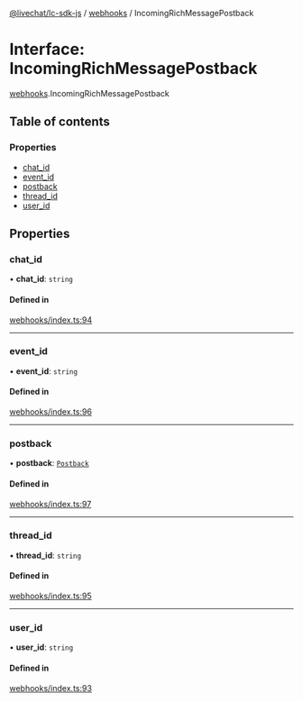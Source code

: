 [@livechat/lc-sdk-js](../README.md) / [webhooks](../modules/webhooks.md) / IncomingRichMessagePostback

# Interface: IncomingRichMessagePostback

[webhooks](../modules/webhooks.md).IncomingRichMessagePostback

## Table of contents

### Properties

- [chat\_id](webhooks.IncomingRichMessagePostback.md#chat_id)
- [event\_id](webhooks.IncomingRichMessagePostback.md#event_id)
- [postback](webhooks.IncomingRichMessagePostback.md#postback)
- [thread\_id](webhooks.IncomingRichMessagePostback.md#thread_id)
- [user\_id](webhooks.IncomingRichMessagePostback.md#user_id)

## Properties

### chat\_id

• **chat\_id**: `string`

#### Defined in

[webhooks/index.ts:94](https://github.com/livechat/lc-sdk-js/blob/a3fdde0/src/webhooks/index.ts#L94)

___

### event\_id

• **event\_id**: `string`

#### Defined in

[webhooks/index.ts:96](https://github.com/livechat/lc-sdk-js/blob/a3fdde0/src/webhooks/index.ts#L96)

___

### postback

• **postback**: [`Postback`](objects.Postback.md)

#### Defined in

[webhooks/index.ts:97](https://github.com/livechat/lc-sdk-js/blob/a3fdde0/src/webhooks/index.ts#L97)

___

### thread\_id

• **thread\_id**: `string`

#### Defined in

[webhooks/index.ts:95](https://github.com/livechat/lc-sdk-js/blob/a3fdde0/src/webhooks/index.ts#L95)

___

### user\_id

• **user\_id**: `string`

#### Defined in

[webhooks/index.ts:93](https://github.com/livechat/lc-sdk-js/blob/a3fdde0/src/webhooks/index.ts#L93)
